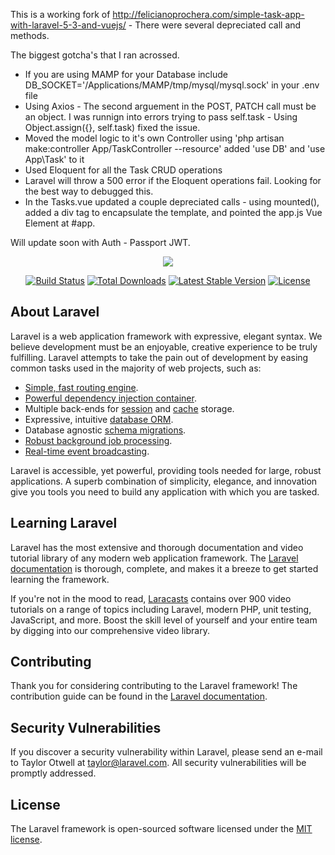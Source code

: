 
This is a working fork of http://felicianoprochera.com/simple-task-app-with-laravel-5-3-and-vuejs/ - There were several depreciated call and methods. 

The biggest gotcha's that I ran acrossed.
<ul>
    <li>If you are using MAMP for your Database include DB_SOCKET='/Applications/MAMP/tmp/mysql/mysql.sock' in your .env file</li>
    <li>Using Axios - The second arguement in the POST, PATCH call must be an object. I was runnign into errors trying to pass self.task - Using Object.assign({}, self.task) fixed the issue.</li>
    <li>Moved the model logic to it's own Controller using 'php artisan make:controller App/TaskController --resource' added 'use DB' and 'use App\Task' to it</li>
    <li>Used Eloquent for all the Task CRUD operations</li>
    <li>Laravel will throw a 500 error if the Eloquent operations fail. Looking for the best way to debugged this.</li>
    <li>In the Tasks.vue updated a couple depreciated calls - using mounted(), added a div tag to encapsulate the template, and pointed the app.js Vue Element at #app. </li>
</ul>

Will update soon with Auth - Passport JWT. 


<p align="center"><img src="https://laravel.com/assets/img/components/logo-laravel.svg"></p>

<p align="center">
<a href="https://travis-ci.org/laravel/framework"><img src="https://travis-ci.org/laravel/framework.svg" alt="Build Status"></a>
<a href="https://packagist.org/packages/laravel/framework"><img src="https://poser.pugx.org/laravel/framework/d/total.svg" alt="Total Downloads"></a>
<a href="https://packagist.org/packages/laravel/framework"><img src="https://poser.pugx.org/laravel/framework/v/stable.svg" alt="Latest Stable Version"></a>
<a href="https://packagist.org/packages/laravel/framework"><img src="https://poser.pugx.org/laravel/framework/license.svg" alt="License"></a>
</p>

## About Laravel

Laravel is a web application framework with expressive, elegant syntax. We believe development must be an enjoyable, creative experience to be truly fulfilling. Laravel attempts to take the pain out of development by easing common tasks used in the majority of web projects, such as:

- [Simple, fast routing engine](https://laravel.com/docs/routing).
- [Powerful dependency injection container](https://laravel.com/docs/container).
- Multiple back-ends for [session](https://laravel.com/docs/session) and [cache](https://laravel.com/docs/cache) storage.
- Expressive, intuitive [database ORM](https://laravel.com/docs/eloquent).
- Database agnostic [schema migrations](https://laravel.com/docs/migrations).
- [Robust background job processing](https://laravel.com/docs/queues).
- [Real-time event broadcasting](https://laravel.com/docs/broadcasting).

Laravel is accessible, yet powerful, providing tools needed for large, robust applications. A superb combination of simplicity, elegance, and innovation give you tools you need to build any application with which you are tasked.

## Learning Laravel

Laravel has the most extensive and thorough documentation and video tutorial library of any modern web application framework. The [Laravel documentation](https://laravel.com/docs) is thorough, complete, and makes it a breeze to get started learning the framework.

If you're not in the mood to read, [Laracasts](https://laracasts.com) contains over 900 video tutorials on a range of topics including Laravel, modern PHP, unit testing, JavaScript, and more. Boost the skill level of yourself and your entire team by digging into our comprehensive video library.

## Contributing

Thank you for considering contributing to the Laravel framework! The contribution guide can be found in the [Laravel documentation](http://laravel.com/docs/contributions).

## Security Vulnerabilities

If you discover a security vulnerability within Laravel, please send an e-mail to Taylor Otwell at taylor@laravel.com. All security vulnerabilities will be promptly addressed.

## License

The Laravel framework is open-sourced software licensed under the [MIT license](http://opensource.org/licenses/MIT).
